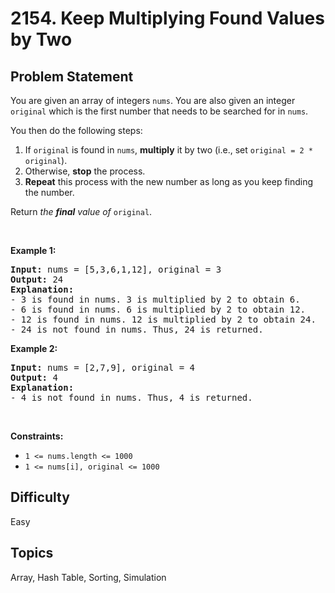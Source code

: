 # 2154. Keep Multiplying Found Values by Two

## Problem Statement
<p>You are given an array of integers <code>nums</code>. You are also given an integer <code>original</code> which is the first number that needs to be searched for in <code>nums</code>.</p>

<p>You then do the following steps:</p>

<ol>
	<li>If <code>original</code> is found in <code>nums</code>, <strong>multiply</strong> it by two (i.e., set <code>original = 2 * original</code>).</li>
	<li>Otherwise, <strong>stop</strong> the process.</li>
	<li><strong>Repeat</strong> this process with the new number as long as you keep finding the number.</li>
</ol>

<p>Return <em>the <strong>final</strong> value of </em><code>original</code>.</p>

<p>&nbsp;</p>
<p><strong class="example">Example 1:</strong></p>

<pre>
<strong>Input:</strong> nums = [5,3,6,1,12], original = 3
<strong>Output:</strong> 24
<strong>Explanation:</strong> 
- 3 is found in nums. 3 is multiplied by 2 to obtain 6.
- 6 is found in nums. 6 is multiplied by 2 to obtain 12.
- 12 is found in nums. 12 is multiplied by 2 to obtain 24.
- 24 is not found in nums. Thus, 24 is returned.
</pre>

<p><strong class="example">Example 2:</strong></p>

<pre>
<strong>Input:</strong> nums = [2,7,9], original = 4
<strong>Output:</strong> 4
<strong>Explanation:</strong>
- 4 is not found in nums. Thus, 4 is returned.
</pre>

<p>&nbsp;</p>
<p><strong>Constraints:</strong></p>

<ul>
	<li><code>1 &lt;= nums.length &lt;= 1000</code></li>
	<li><code>1 &lt;= nums[i], original &lt;= 1000</code></li>
</ul>


## Difficulty
Easy

## Topics
Array, Hash Table, Sorting, Simulation
